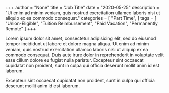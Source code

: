 +++
author = "None"
title = "Job Title"
date = "2020-05-25"
description = "Ut enim ad minim veniam, quis nostrud exercitation ullamco laboris nisi ut aliquip ex ea commodo consequat."
categories = [
    "Part Time",
]
tags = [
    "Union-Eligible",
    "Tuition Reimbursement",
    "Paid Vacation",
    "Permanently Remote"
]
+++

Lorem ipsum dolor sit amet, consectetur adipisicing elit, sed do eiusmod tempor incididunt ut labore et dolore magna aliqua. Ut enim ad minim veniam, quis nostrud exercitation ullamco laboris nisi ut aliquip ex ea commodo consequat. Duis aute irure dolor in reprehenderit in voluptate velit esse cillum dolore eu fugiat nulla pariatur. Excepteur sint occaecat cupidatat non proident, sunt in culpa qui officia deserunt mollit anim id est laborum.

<!--more-->
Excepteur sint occaecat cupidatat non proident, sunt in culpa qui officia deserunt mollit anim id est laborum.
